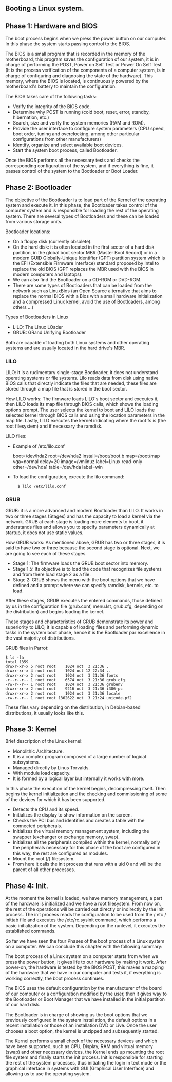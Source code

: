 ## Booting a Linux system.

## Phase 1: Hardware and BIOS

The boot process begins when we press the power button on our computer. In this phase the system starts passing control to the BIOS.

The BIOS is a small program that is recorded in the memory of the motherboard, this program saves the configuration of our system, it is in charge of performing the POST, Power on Self Test or Power On Self Test (It is the process verification of the components of a computer system, is in charge of configuring and diagnosing the state of the hardware). This memory, where the BIOS is located, is continuously powered by the motherboard's battery to maintain the configuration.

The BIOS takes care of the following tasks:

  - Verify the integrity of the BIOS code.
  - Determine why POST is running (cold boot, reset, error, standby, hibernation, etc.)
  - Search, size and verify the system memories (RAM and ROM).
  - Provide the user interface to configure system parameters (CPU speed, boot order, tuning and overclocking, among other particular configurations from other manufacturers)
  - Identify, organize and select available boot devices.
  - Start the system boot process, called Bootloader.

Once the BIOS performs all the necessary tests and checks the corresponding configuration of the system, and if everything is fine, it passes control of the system to the Bootloader or Boot Loader.

## Phase 2: Bootloader

The objective of the Bootloader is to load part of the Kernel of the operating system and execute it. In this phase, the Bootloader takes control of the computer system and is responsible for loading the rest of the operating system. There are several types of Bootloaders and these can be loaded from various storage units.

Bootloader locations:

  - On a floppy disk (currently obsolete).
  - On the hard disk: it is often located in the first sector of a hard disk partition, in the global boot sector MBR (Master Boot Record) or in a modern GUID Globally-Unique Identifier (GPT) partition system which is the EFI (Extensible Firmware Interface) standard proposed by Intel to replace the old BIOS (GPT replaces the MBR used with the BIOS in modern computers and laptops).
  - We can also find the Bootloader on a CD-ROM or DVD-ROM.
  - There are some types of Bootloaders that can be loaded from the network such as LinuxBios (an Open Source alternative that aims to replace the normal BIOS with a Bios with a small hardware initialization and a compressed Linux kernel, avoid the use of Bootloaders, among others ...)

Types of Bootloaders in Linux

  - LILO: The LInux LOader
  - GRUB: GRand Unifying Bootloader

Both are capable of loading both Linux systems and other operating systems and are usually located in the hard drive's MBR.

### LILO
LILO: it is a rudimentary single-stage Bootloader, it does not understand operating systems or file systems. Lilo reads data from disk using native BIOS calls that directly indicate the files that are needed, these files are stored through a map file that is stored in the boot sector.

How LILO works: The firmware loads LILO's boot sector and executes it, then LILO loads its map file through BIOS calls, which shows the loading options prompt. The user selects the kernel to boot and LILO loads the selected kernel through BIOS calls and using the location parameters in the map file. Lastly, LILO executes the kernel indicating where the root fs is (the root filesystem) and if necessary the ramdisk.

LILO files:

- Example of /etc/lilo.conf

    boot=/dev/hda2
    root=/dev/hda2
    install=/boot/boot.b
    map=/boot/map
    vga=normal
    delay=20
    image=/vmlinuz
    label=Linux
    read-only
    other=/dev/hda1
    table=/dev/hda
    label=win

- To load the configuration, execute the lilo command:

  		$ lilo /etc/lilo.conf

### GRUB

GRUB: it is a more advanced and modern Bootloader than LILO. It works in two or three stages (Stages) and has the capacity to load a kernel via the network. GRUB at each stage is loading more elements to boot, it understands files and allows you to specify parameters dynamically at startup, it does not use static values.

How GRUB works: As mentioned above, GRUB has two or three stages, it is said to have two or three because the second stage is optional. Next, we are going to see each of these stages.

- Stage 1: The firmware loads the GRUB boot sector into memory.
- Stage 1.5: Its objective is to load the code that recognizes file systems and from there load stage 2 as a file.
- Stage 2: GRUB shows the menu with the boot options that we have defined and a prompt where we can specify ramdisk, kernels, etc. to load.

After these stages, GRUB executes the entered commands, those defined by us in the configuration file (grub.conf, menu.lst, grub.cfg, depending on the distribution) and begins loading the kernel.

These stages and characteristics of GRUB demonstrate its power and superiority to LILO, it is capable of loading files and performing dynamic tasks in the system boot phase, hence it is the Bootloader par excellence in the vast majority of distributions.

GRUB files in Parrot:

	$ ls -la
	total 1359
	drwxr-xr-x 5 root root    1024 oct  3 21:36 .
	drwxr-xr-x 4 root root    1024 oct 12 22:34 ..
	drwxr-xr-x 2 root root    1024 oct  3 21:36 fonts
	-r--r--r-- 1 root root    6574 oct  3 21:36 grub.cfg
	-rw-r--r-- 1 root root    1024 oct  3 21:36 grubenv
	drwxr-xr-x 2 root root    9216 oct  3 21:36 i386-pc
	drwxr-xr-x 2 root root    1024 oct  3 21:36 locale
	-rw-r--r-- 1 root root 1362622 oct  3 21:24 unicode.pf2

These files vary depending on the distribution, in Debian-based distributions, it usually looks like this.

## Phase 3: Kernel

Brief description of the Linux kernel:

  - Monolithic Architecture.
  - It is a complex program composed of a large number of logical subsystems.
  - Managed directly by Linus Torvalds.
  - With module load capacity.
  - It is formed by a logical layer but internally it works with more.


In this phase the execution of the kernel begins, decompressing itself. Then begins the kernel initialization and the checking and commissioning of some of the devices for which it has been supported.

  - Detects the CPU and its speed.
  - Initializes the display to show information on the screen.
  - Checks the PCI bus and identifies and creates a table with the connected peripherals.
  - Initializes the virtual memory management system, including the swapper (exchanger or exchange memory, swap).
  - Initializes all the peripherals compiled within the kernel, normally only the peripherals necessary for this phase of the boot are configured in this way, the rest are configured as modules.
  - Mount the root (/) filesystem.
  - From here it calls the init process that runs with a uid 0 and will be the parent of all other processes.

## Phase 4: Init.

At the moment the kernel is loaded, we have memory management, a part of the hardware is initialized and we have a root filesystem. From now on, the rest of the operations will be carried out directly or indirectly by the init process. The init process reads the configuration to be used from the / etc / inittab file and executes the /etc/rc.sysinit command, which performs a basic initialization of the system. Depending on the runlevel, it executes the established commands.

So far we have seen the four Phases of the boot process of a Linux system on a computer. We can conclude this chapter with the following summary:

The boot process of a Linux system on a computer starts from when we press the power button, it gives life to our hardware by making it work. After power-on, the hardware is tested by the BIOS POST, this makes a mapping of the hardware that we have in our computer and tests it, if everything is working correctly, the boot process continues.

The BIOS uses the default configuration by the manufacturer of the board of our computer or a configuration modified by the user, then it gives way to the Bootloader or Boot Manager that we have installed in the initial partition of our hard disk.

The Bootloader is in charge of showing us the boot options that we previously configured in the system installation, the default options in a recent installation or those of an installation DVD or Live. Once the user chooses a boot option, the kernel is unzipped and subsequently started.

The Kernel performs a small check of the necessary devices and which have been supported, such as CPU, Display, RAM and virtual memory (swap) and other necessary devices, the Kernel ends up mounting the root file system and finally starts the init process. Init is responsible for starting the rest of the system processes, thus initiating the login in text mode or the graphical interface in systems with GUI (Graphical User Interface) and allowing us to use the operating system.